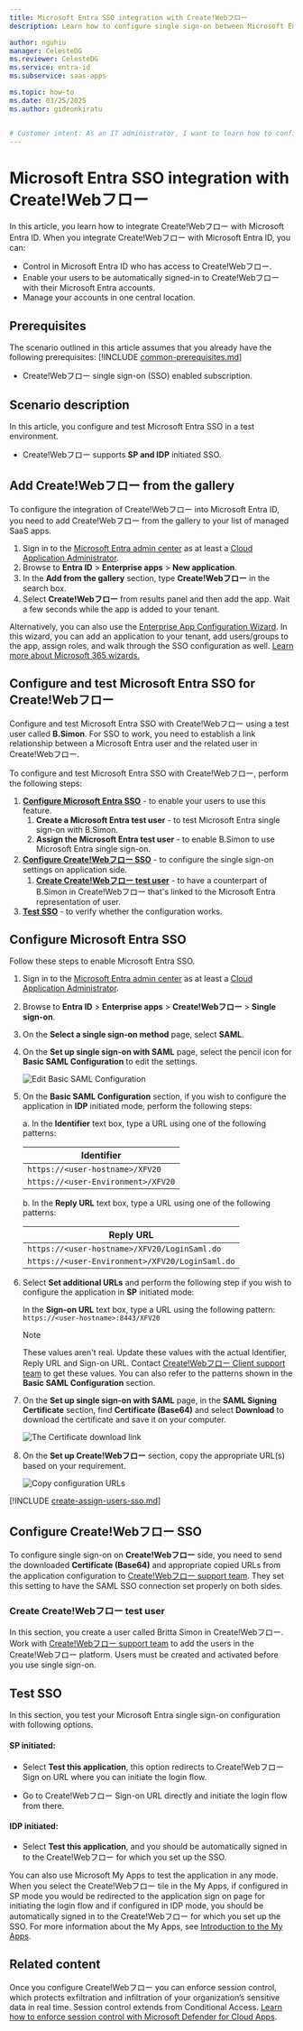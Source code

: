 ```yaml
---
title: Microsoft Entra SSO integration with Create!Webフロー 
description: Learn how to configure single sign-on between Microsoft Entra ID and Create!Webフロー.

author: nguhiu
manager: CelesteDG
ms.reviewer: CelesteDG
ms.service: entra-id
ms.subservice: saas-apps

ms.topic: how-to
ms.date: 03/25/2025
ms.author: gideonkiratu


# Customer intent: As an IT administrator, I want to learn how to configure single sign-on between Microsoft Entra ID and Create!Webãƒ•ãƒ­ãƒ¼ so that I can control who has access to Create!Webãƒ•ãƒ­ãƒ¼, enable automatic sign-in with Microsoft Entra accounts, and manage my accounts in one central location.
---
```


# Microsoft Entra SSO integration with Create!Webフロー

In this article,  you learn how to integrate Create!Webフロー with Microsoft Entra ID. When you integrate Create!Webフロー with Microsoft Entra ID, you can:

* Control in Microsoft Entra ID who has access to Create!Webフロー.
* Enable your users to be automatically signed-in to Create!Webフロー with their Microsoft Entra accounts.
* Manage your accounts in one central location.

## Prerequisites
The scenario outlined in this article assumes that you already have the following prerequisites:
[!INCLUDE [common-prerequisites.md](~/identity/saas-apps/includes/common-prerequisites.md)]
* Create!Webフロー single sign-on (SSO) enabled subscription.

## Scenario description

In this article,  you configure and test Microsoft Entra SSO in a test environment.

* Create!Webフロー supports **SP and IDP** initiated SSO.

## Add Create!Webフロー from the gallery

To configure the integration of Create!Webフロー into Microsoft Entra ID, you need to add Create!Webフロー from the gallery to your list of managed SaaS apps.

1. Sign in to the [Microsoft Entra admin center](https://entra.microsoft.com) as at least a [Cloud Application Administrator](~/identity/role-based-access-control/permissions-reference.md#cloud-application-administrator).
1. Browse to **Entra ID** > **Enterprise apps** > **New application**.
1. In the **Add from the gallery** section, type **Create!Webフロー** in the search box.
1. Select **Create!Webフロー** from results panel and then add the app. Wait a few seconds while the app is added to your tenant.

 Alternatively, you can also use the [Enterprise App Configuration Wizard](https://portal.office.com/AdminPortal/home?Q=Docs#/azureadappintegration). In this wizard, you can add an application to your tenant, add users/groups to the app, assign roles, and walk through the SSO configuration as well. [Learn more about Microsoft 365 wizards.](/microsoft-365/admin/misc/azure-ad-setup-guides)

<a name='configure-and-test-azure-ad-sso-for-createweb'></a>

## Configure and test Microsoft Entra SSO for Create!Webフロー

Configure and test Microsoft Entra SSO with Create!Webフロー using a test user called **B.Simon**. For SSO to work, you need to establish a link relationship between a Microsoft Entra user and the related user in Create!Webフロー.

To configure and test Microsoft Entra SSO with Create!Webフロー, perform the following steps:

1. **[Configure Microsoft Entra SSO](#configure-azure-ad-sso)** - to enable your users to use this feature.
    1. **Create a Microsoft Entra test user** - to test Microsoft Entra single sign-on with B.Simon.
    1. **Assign the Microsoft Entra test user** - to enable B.Simon to use Microsoft Entra single sign-on.
1. **[Configure Create!Webフロー SSO](#configure-createwebフロー-sso)** - to configure the single sign-on settings on application side.
    1. **[Create Create!Webフロー test user](#create-createwebフロー-test-user)** - to have a counterpart of B.Simon in Create!Webフロー that's linked to the Microsoft Entra representation of user.
1. **[Test SSO](#test-sso)** - to verify whether the configuration works.

<a name='configure-azure-ad-sso'></a>

## Configure Microsoft Entra SSO

Follow these steps to enable Microsoft Entra SSO.

1. Sign in to the [Microsoft Entra admin center](https://entra.microsoft.com) as at least a [Cloud Application Administrator](~/identity/role-based-access-control/permissions-reference.md#cloud-application-administrator).
1. Browse to **Entra ID** > **Enterprise apps** > **Create!Webフロー** > **Single sign-on**.
1. On the **Select a single sign-on method** page, select **SAML**.
1. On the **Set up single sign-on with SAML** page, select the pencil icon for **Basic SAML Configuration** to edit the settings.

   ![Edit Basic SAML Configuration](common/edit-urls.png)

1. On the **Basic SAML Configuration** section, if you wish to configure the application in **IDP** initiated mode, perform the following steps:

    a. In the **Identifier** text box, type a URL using one of the following patterns:

    | **Identifier** |
    |--------|
    | `https://<user-hostname>/XFV20` |
    | `https://<user-Environment>/XFV20` |

    b. In the **Reply URL** text box, type a URL using one of the following patterns:
    
    | **Reply URL** |
    |------|
    | `https://<user-hostname>/XFV20/LoginSaml.do` |
    | `https://<user-Environment>/XFV20/LoginSaml.do` |

1. Select **Set additional URLs** and perform the following step if you wish to configure the application in **SP** initiated mode:

    In the **Sign-on URL** text box, type a URL using the following pattern:
    `https://<user-hostname>:8443/XFV20`

	> [!NOTE]
	> These values aren't real. Update these values with the actual Identifier, Reply URL and Sign-on URL. Contact [Create!Webフロー Client support team](https://support.createwebflow.jp/contact/) to get these values. You can also refer to the patterns shown in the **Basic SAML Configuration** section.

1. On the **Set up single sign-on with SAML** page, in the **SAML Signing Certificate** section,  find **Certificate (Base64)** and select **Download** to download the certificate and save it on your computer.

	![The Certificate download link](common/certificatebase64.png)

1. On the **Set up Create!Webフロー** section, copy the appropriate URL(s) based on your requirement.

	![Copy configuration URLs](common/copy-configuration-urls.png)

<a name='create-an-azure-ad-test-user'></a>

[!INCLUDE [create-assign-users-sso.md](~/identity/saas-apps/includes/create-assign-users-sso.md)]

## Configure Create!Webフロー SSO

To configure single sign-on on **Create!Webフロー** side, you need to send the downloaded **Certificate (Base64)** and appropriate copied URLs from the application configuration to [Create!Webフロー support team](https://support.createwebflow.jp/contact/). They set this setting to have the SAML SSO connection set properly on both sides.

### Create Create!Webフロー test user

In this section, you create a user called Britta Simon in Create!Webフロー. Work with [Create!Webフロー support team](https://support.createwebflow.jp/contact/) to add the users in the Create!Webフロー platform. Users must be created and activated before you use single sign-on.

## Test SSO 

In this section, you test your Microsoft Entra single sign-on configuration with following options. 

#### SP initiated:

* Select **Test this application**, this option redirects to Create!Webフロー Sign on URL where you can initiate the login flow.  

* Go to Create!Webフロー Sign-on URL directly and initiate the login flow from there.

#### IDP initiated:

* Select **Test this application**, and you should be automatically signed in to the Create!Webフロー for which you set up the SSO. 

You can also use Microsoft My Apps to test the application in any mode. When you select the Create!Webフロー tile in the My Apps, if configured in SP mode you would be redirected to the application sign on page for initiating the login flow and if configured in IDP mode, you should be automatically signed in to the Create!Webフロー for which you set up the SSO. For more information about the My Apps, see [Introduction to the My Apps](https://support.microsoft.com/account-billing/sign-in-and-start-apps-from-the-my-apps-portal-2f3b1bae-0e5a-4a86-a33e-876fbd2a4510).

## Related content

Once you configure Create!Webフロー you can enforce session control, which protects exfiltration and infiltration of your organization’s sensitive data in real time. Session control extends from Conditional Access. [Learn how to enforce session control with Microsoft Defender for Cloud Apps](/cloud-app-security/proxy-deployment-aad).
